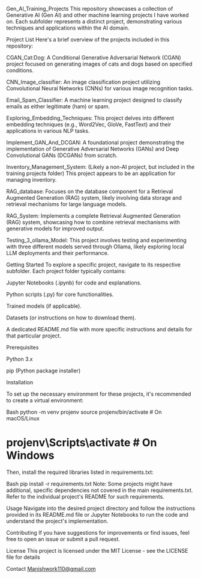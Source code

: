 Gen_AI_Training_Projects
This repository showcases a collection of Generative AI (Gen AI) and other machine learning projects I have worked on. Each subfolder represents a distinct project, demonstrating various techniques and applications within the AI domain.

Project List
Here's a brief overview of the projects included in this repository:

CGAN_Cat:Dog: A Conditional Generative Adversarial Network (CGAN) project focused on generating images of cats and dogs based on specified conditions.

CNN_Image_classifier: An image classification project utilizing Convolutional Neural Networks (CNNs) for various image recognition tasks.

Email_Spam_Classifier: A machine learning project designed to classify emails as either legitimate (ham) or spam.

Exploring_Embedding_Techniques: This project delves into different embedding techniques (e.g., Word2Vec, GloVe, FastText) and their applications in various NLP tasks.

Implement_GAN_And_DCGAN: A foundational project demonstrating the implementation of Generative Adversarial Networks (GANs) and Deep Convolutional GANs (DCGANs) from scratch.

Inventory_Management_System: (Likely a non-AI project, but included in the training projects folder) This project appears to be an application for managing inventory.

RAG_database: Focuses on the database component for a Retrieval Augmented Generation (RAG) system, likely involving data storage and retrieval mechanisms for large language models.

RAG_System: Implements a complete Retrieval Augmented Generation (RAG) system, showcasing how to combine retrieval mechanisms with generative models for improved output.

Testing_3_ollama_Model: This project involves testing and experimenting with three different models served through Ollama, likely exploring local LLM deployments and their performance.

Getting Started
To explore a specific project, navigate to its respective subfolder. Each project folder typically contains:

Jupyter Notebooks (.ipynb) for code and explanations.

Python scripts (.py) for core functionalities.

Trained models (if applicable).

Datasets (or instructions on how to download them).

A dedicated README.md file with more specific instructions and details for that particular project.

Prerequisites

Python 3.x

pip (Python package installer)

Installation

To set up the necessary environment for these projects, it's recommended to create a virtual environment:

Bash
python -m venv projenv
source projenv/bin/activate  # On macOS/Linux
# projenv\Scripts\activate   # On Windows
Then, install the required libraries listed in requirements.txt:

Bash
pip install -r requirements.txt
Note: Some projects might have additional, specific dependencies not covered in the main requirements.txt. Refer to the individual project's README for such requirements.

Usage
Navigate into the desired project directory and follow the instructions provided in its README.md file or Jupyter Notebooks to run the code and understand the project's implementation.

Contributing
If you have suggestions for improvements or find issues, feel free to open an issue or submit a pull request.

License
This project is licensed under the MIT License - see the LICENSE file for details 

Contact
Manishwork110@gmail.com
